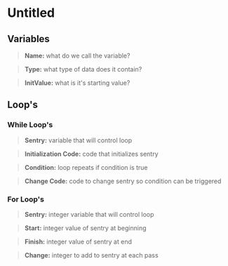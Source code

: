 # Untitled

## Variables

> **Name:** what do we call the variable?

> **Type:** what type of data does it contain?

> **InitValue:** what is it's starting value?

## Loop's

### While Loop's

> **Sentry:** variable that will control loop

> **Initialization Code:** code that initializes sentry

> **Condition:** loop repeats if condition is true

> **Change Code:** code to change sentry so condition can be triggered

### For Loop's

> **Sentry:** integer variable that will control loop

> **Start:** integer value of sentry at beginning

> **Finish:** integer value of sentry at end

> **Change:** integer to add to sentry at each pass

